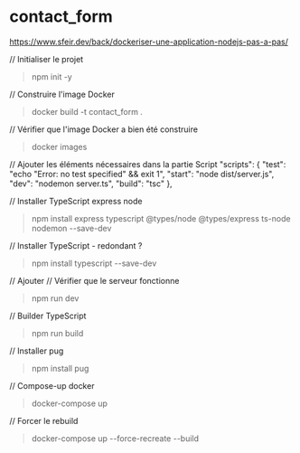 # contact_form
https://www.sfeir.dev/back/dockeriser-une-application-nodejs-pas-a-pas/

// Initialiser le projet
> npm init -y

// Construire l'image Docker
> docker build -t contact_form .

// Vérifier que l'image Docker a bien été construire
> docker images

// Ajouter les éléments nécessaires dans la partie Script
  "scripts": {
    "test": "echo \"Error: no test specified\" && exit 1",
    "start": "node dist/server.js",
    "dev": "nodemon server.ts",
    "build": "tsc"
  },

// Installer TypeScript express node
> npm install express typescript @types/node @types/express ts-node nodemon --save-dev

// Installer TypeScript - redondant ?
> npm install typescript --save-dev

// Ajouter
// Vérifier que le serveur fonctionne
> npm run dev

// Builder TypeScript
> npm run build

// Installer pug
> npm install pug

// Compose-up docker
> docker-compose up

// Forcer le rebuild
> docker-compose up --force-recreate --build